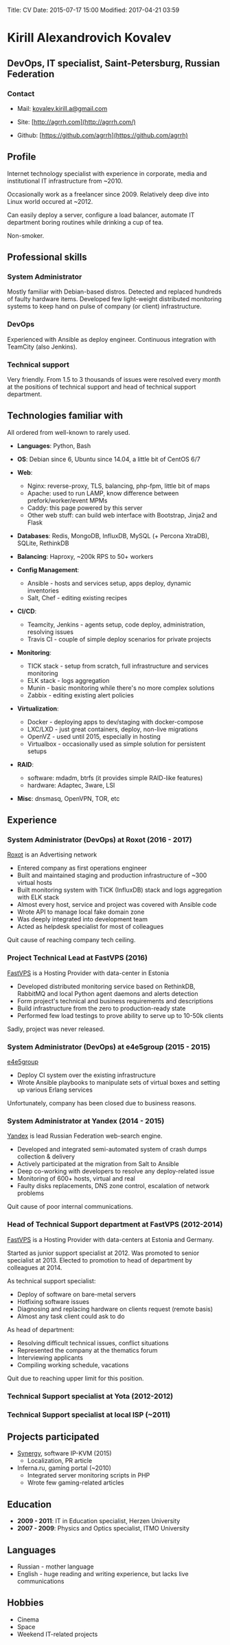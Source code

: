 Title: CV
Date: 2015-07-17 15:00
Modified: 2017-04-21 03:59

# Kirill Alexandrovich Kovalev
## DevOps, IT specialist, Saint-Petersburg, Russian Federation

### Contact

- Mail: [kovalev.kirill.a@gmail.com](mailto:kovalev.kirill.a@gmail.com)

- Site: [http://agrrh.com](http://agrrh.com/)

- Github: [https://github.com/agrrh](https://github.com/agrrh)

## Profile

Internet technology specialist with experience in corporate, media and institutional IT infrastructure from ~2010.

Occasionally work as a freelancer since 2009. Relatively deep dive into Linux world occured at ~2012.

Can easily deploy a server, configure a load balancer, automate IT department boring routines while drinking a cup of tea.

Non-smoker.

## Professional skills

### System Administrator
Mostly familiar with Debian-based distros. Detected and replaced hundreds of faulty hardware items. Developed few light-weight distributed monitoring systems to keep hand on pulse of company (or client) infrastructure.

### DevOps
Experienced with Ansible as deploy engineer. Сontinuous integration with TeamCity (also Jenkins).

### Technical support
Very friendly. From 1.5 to 3 thousands of issues were resolved every month at the positions of technical support and head of technical support department.

## Technologies familiar with

All ordered from well-known to rarely used.

- **Languages**: Python, Bash

- **OS**: Debian since 6, Ubuntu since 14.04, a little bit of CentOS 6/7

- **Web**:

    - Nginx: reverse-proxy, TLS, balancing, php-fpm, little bit of maps
    - Apache: used to run LAMP, know difference between prefork/worker/event MPMs
    - Caddy: this page powered by this server
    - Other web stuff: can build web interface with Bootstrap, Jinja2 and Flask

- **Databases**: Redis, MongoDB, InfluxDB, MySQL (+ Percona XtraDB), SQLite, RethinkDB

- **Balancing**: Haproxy, ~200k RPS to 50+ workers

- **Config Management**:

    - Ansible - hosts and services setup, apps deploy, dynamic inventories
    - Salt, Chef - editing existing recipes

- **CI/CD**:

    - Teamcity, Jenkins - agents setup, code deploy, administration, resolving issues
    - Travis CI - couple of simple deploy scenarios for private projects

- **Monitoring**:

    - TICK stack - setup from scratch, full infrastructure and services monitoring
    - ELK stack - logs aggregation
    - Munin - basic monitoring while there's no more complex solutions
    - Zabbix - editing existing alert policies

- **Virtualization**:

    - Docker - deploying apps to dev/staging with docker-compose
    - LXC/LXD - just great containers, deploy, non-live migrations
    - OpenVZ - used until 2015, especially in hosting
    - Virtualbox - occasionally used as simple solution for persistent setups

- **RAID**:

    - software: mdadm, btrfs (it provides simple RAID-like features)
    - hardware: Adaptec, 3ware, LSI

- **Misc**: dnsmasq, OpenVPN, TOR, etc

## Experience

### System Administrator (DevOps) at Roxot (2016 - 2017)

[Roxot](http://roxot.com/) is an Advertising network

- Entered company as first operations engineer
- Built and maintained staging and production infrastructure of ~300 virtual hosts
- Built monitoring system with TICK (InfluxDB) stack and logs aggregation with ELK stack
- Almost every host, service and project was covered with Ansible code
- Wrote API to manage local fake domain zone
- Was deeply integrated into development team
- Acted as helpdesk specialist for most of colleagues

Quit cause of reaching company tech ceiling.

### Project Technical Lead at FastVPS (2016)

[FastVPS](http://fastvps.ru/) is a Hosting Provider with data-center in Estonia

- Developed distributed monitoring service based on RethinkDB, RabbitMQ and local Python agent daemons and alerts detection
- Form project's technical and business requirements and descriptions
- Build infrastructure from the zero to production-ready state
- Performed few load testings to prove ability to serve up to 10-50k clients

Sadly, project was never released.

### System Administrator (DevOps) at e4e5group (2015 - 2015)

[e4e5group](http://e4e5group.ru/)

- Deploy CI system over the existing infrastructure
- Wrote Ansible playbooks to manipulate sets of virtual boxes and setting up various Erlang services

Unfortunately, company has been closed due to business reasons.

### System Administrator at Yandex (2014 - 2015)

[Yandex](http://www.yandex.ru/) is lead Russian Federation web-search engine.

- Developed and integrated semi-automated system of crash dumps collection & delivery
- Actively participated at the migration from Salt to Ansible
- Deep co-working with developers to resolve any deploy-related issue
- Monitoring of 600+ hosts, virtual and real
- Faulty disks replacements, DNS zone control, escalation of network problems

Quit cause of poor internal communications.

### Head of Technical Support department at FastVPS (2012-2014)

[FastVPS](http://fastvps.ru/) is a Hosting Provider with data-centers at Estonia and Germany.

Started as junior support specialist at 2012.
Was promoted to senior specialist at 2013.
Elected to promotion to head of department by colleagues at 2014.

As technical support specialist:

- Deploy of software on bare-metal servers
- Hotfixing software issues
- Diagnosing and replacing hardware on clients request (remote basis)
- Almost any task client could ask to do

As head of department:

- Resolving difficult technical issues, conflict situations
- Represented the company at the thematics forum
- Interviewing applicants
- Compiling working schedule, vacations

Quit due to reaching upper limit for this position.

### Technical Support specialist at Yota (2012-2012)

### Technical Support specialist at local ISP (~2011)

## Projects participated

- [Synergy](http://synergy-project.org/), software IP-KVM (2015)
    - Localization, PR article
- Inferna.ru, gaming portal (~2010)
    - Integrated server monitoring scripts in PHP
    - Wrote few gaming-related articles

## Education

- __2009 - 2011__: IT in Education specialist, Herzen University
- __2007 - 2009__: Physics and Optics specialist, ITMO University

## Languages

- Russian - mother language
- English - huge reading and writing experience, but lacks live communications

## Hobbies

- Cinema
- Space
- Weekend IT-related projects
